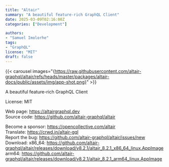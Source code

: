 ```yaml
---
title: "Altair"
summary: "A beautiful feature-rich GraphQL Client"
date: 2025-03-09T02:16:00Z
categories: ["Development"]

authors:
- "Samuel Imolorhe"
tags: 
- "GraphQL"
license: "MIT"
draft: false
---
```


{{< carousel images="{https://raw.githubusercontent.com/altair-graphql/altair/refs/heads/master/packages/altair-docs/public/assets/img/app-shot.png}" >}}

A beautiful feature-rich GraphQL Client

License: MIT

Web page: <https://altairgraphql.dev>  
Source code: <https://github.com/altair-graphql/altair>

Become a sponsor: <https://opencollective.com/altair>  
Translate: <https://crwd.in/altair-gql>  
Report the bug: <https://github.com/altair-graphql/altair/issues/new>  
Download:   x86_64: <https://github.com/altair-graphql/altair/releases/download/v8.2.1/altair_8.2.1_x86_64_linux.AppImage>  
            arm64: <https://github.com/altair-graphql/altair/releases/download/v8.2.1/altair_8.2.1_arm64_linux.AppImage>
